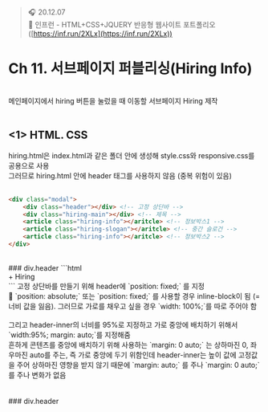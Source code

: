 ﻿> 🎧 20.12.07 <br>
> 🧩 인프런 - HTML+CSS+JQUERY 반응형 웹사이트 포트폴리오 ([https://inf.run/2XLx](https://inf.run/2XLx))

# Ch 11. 서브페이지 퍼블리싱(Hiring Info)

<br>
메인페이지에서 hiring 버튼을 눌렀을 때 이동할 서브페이지 Hiring 제작<br>
<br>

## <1> HTML. CSS

hiring.html은 index.html과 같은 폴더 안에 생성해 style.css와 responsive.css를 공용으로 사용<br>
그러므로 hiring.html 안에 header 태그를 사용하지 않음 (중복 위험이 있음)<br>
<br>
```html
<div class="modal">
	<div class="header"></div> <!-- 고정 상단바 -->
	<div class="hiring-main"></div> <!-- 제목 -->
	<article class="hiring-info"></aritcle> <!-- 정보박스1 -->
	<article class="hiring-slogan"></aritcle> <!-- 중간 슬로건 -->
	<article class="hiring-info"></aritcle> <!-- 정보박스2 -->
</div>
```
<br>
### div.header
```html
		<div class="header">
            <div class="header-inner">
                <div class="modal-display">+ Hiring</div>
            </div>
        </div>
```
고정 상단바를 만들기 위해 header에 `position: fixed;` 를 지정<br>
🍕 `position: absolute;` 또는 `position: fixed;` 를 사용할 경우 inline-block이 됨 (=너비 값을 잃음). 그러므로 가로를 채우고 싶을 경우 `width: 100%;`를 따로 주어야 함<br>
<br>
그리고 header-inner의 너비를 95%로 지정하고 가로 중앙에 배치하기 위해서 `width:95%; margin: auto;`를 지정해줌<br>
흔하게 콘텐츠를 중앙에 배치하기 위해 사용하는 `margin: 0 auto;` 는 상하마진 0, 좌우마진 auto를 주는, 즉 가로 중앙에 두기 위함인데 header-inner는 높이 값에 고정값을 주어 상하마진 영향을 받지 않기 때문에 `margin: auto;` 를 주나 `margin: 0 auto;`를 주나 변화가 없음<br>
<br><br>
### div.header
